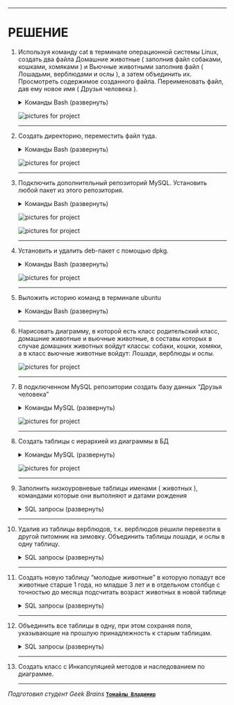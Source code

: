 ***

# РЕШЕНИЕ

1. Используя команду cat в терминале операционной системы Linux, создать
два файла Домашние животные ( заполнив файл собаками, кошками,
хомяками ) и Вьючные животными заполнив файл ( Лошадьми, верблюдами и
ослы ), а затем объединить их. Просмотреть содержимое созданного файла.
Переименовать файл, дав ему новое имя ( Друзья человека ).

    <details>
        <summary> Команды Bash (развернуть) </summary>

    ```bash
    cat > "Домашние животные"
    Собаки
    Кошки
    Хомяки

    'Ctrl+d'
    ```

    ```bash
    cat > "Вьючные животные"
    Лошади
    Верблюды
    Ослы

    'Ctrl+d'
    ```

    ```bash
    cat "Домашние животные" "Вьючные животные" > Animals
    cat Animals
    mv "Animals" "Друзья человека"
    ```

    </details>

    ![pictures for project](https://github.com/sSionAa/FW/blob/main/Pictures/1.png)

    ***

2. Создать директорию, переместить файл туда.

    <details>
        <summary> Команды Bash (развернуть) </summary>

    ```bash
    mkdir folder_test
    mv 'Друзья человека' folder_test/
    ls
    cd folder_test/
    ls
    ```

    </details>

    ![pictures for project](https://github.com/sSionAa/FW/blob/main/Pictures/2.png)

    ***

3. Подключить дополнительный репозиторий MySQL. Установить любой пакет из этого репозитория.

    <details>
        <summary> Команды Bash (развернуть) </summary>

    ```bash
    sudo apt-get update
    sudo apt update
    sudo apt install mysql-server
    sudo service mysql status
    ```

    </details>

    ![pictures for project](https://github.com/sSionAa/FW/blob/main/Pictures/3.1.png)

    ![pictures for project](https://github.com/sSionAa/FW/blob/main/Pictures/3.2.png)

    ***

4. Установить и удалить deb-пакет с помощью dpkg.
    
    <details>
        <summary> Команды Bash (развернуть) </summary>

    ```bash
    wget http://ftp.us.debian.org/debian/pool/main/s/sl/sl_5.02-1_amd64.deb
    sudo dpkg -i sl_5.02-1_amd64.deb
    sudo dpkg -r sl
    ```

    </details>

    ![pictures for project](https://github.com/sSionAa/FW/blob/main/Pictures/4.png)

    ***


5. Выложить историю команд в терминале ubuntu

    <details>
        <summary> Команды Bash (развернуть)</summary>

    ```bash
    
    1  clear
    2  sudo apt install gcc perl
    3  sudo apt install gcc make perl
    4  sudo apt update
    5  sudo apt upgrade
    6  sudo apt update
    7  sudo apt install mc
    8  mcdir test
    9  mkdir test
   10  cd test/
   11  clear
   12  cat > "Домашние животные"
   13  rm Домашние\ животные 
   14  ls
   15  clear
   16  cat > "Домашние животные"
   17  cat > "Вьючные животные"
   18  cat "Домашние животные" "Вьючные животные" > Animals
   19  cat Animals
   20  mv "Animals" "Друзья человека"
   21  ls
   22  clear
   23  mkdir folder_test
   24  mv 'Друзья человека' folder_test/
   25  ls
   26  cd folder_test/
   27  ls
   28  clear
   29  cd test/
   30  cd /
   31  cd ~
   32  cd test/
   33  clear
   34  sudo apt-get update
   35  sudo apt update
   36  sudo apt install mysql-server
   37  sudo service mysql status
   38  clear
   39  wget https://ftp.debian.org/debian/pool/main/s/spaced/spaced_1.2.0-201605+dfsg-1_amd64.deb
   40  sudo dpkg -i spaced_1.2.0-201605+dfsg-1_amd64.deb 
   41  sudo dpkg -r sl
   42  sudo dpkg -r spaced 
   43  clear
   44  history


    ```

    </details>

    ***


6. Нарисовать диаграмму, в которой есть класс родительский класс, домашние животные и вьючные животные, в составы которых в случае домашних животных войдут классы: собаки, кошки, хомяки, а в класс вьючные животные войдут: Лошади, верблюды и ослы.

    ![pictures for project](https://github.com/sSionAa/FW/blob/main/Pictures/6.JPg)

    ***

7. В подключенном MySQL репозитории создать базу данных “Друзья
человека”

    <details>
        <summary> Команды MySQL (развернуть) </summary>

    ```sql
    CREATE DATABASE Друзья_человека;
    ```

    </details>

    ![pictures for project](https://github.com/sSionAa/FW/blob/main/Pictures/7.png)

    ***

8. Создать таблицы с иерархией из диаграммы в БД

    <details>
        <summary> Команды MySQL (развернуть) </summary>

    ```sql
    CREATE TABLE Родительский_класс (
    id INT PRIMARY KEY AUTO_INCREMENT,
    тип VARCHAR(50)
    );


    CREATE TABLE Домашние_животные (
    id INT PRIMARY KEY,
    вид VARCHAR(50),
    FOREIGN KEY (id) REFERENCES Родительский_класс(id)
    );


    CREATE TABLE Собаки (
    id INT PRIMARY KEY,
    имя VARCHAR(50),
    команда VARCHAR(50),
    дата_рождения DATE,
    FOREIGN KEY (id) REFERENCES Домашние_животные(id)
    );


    CREATE TABLE Кошки (
    id INT PRIMARY KEY,
    имя VARCHAR(50),
    команда VARCHAR(50),
    дата_рождения DATE,
    FOREIGN KEY (id) REFERENCES Домашние_животные(id)
    );


    CREATE TABLE Хомяки (
    id INT PRIMARY KEY,
    имя VARCHAR(50),
    команда VARCHAR(50),
    дата_рождения DATE,
    FOREIGN KEY (id) REFERENCES Домашние_животные(id)
    );


    CREATE TABLE Вьючные_животные (
    id INT PRIMARY KEY,
    вид VARCHAR(50),
    FOREIGN KEY (id) REFERENCES Родительский_класс(id)
    );


    CREATE TABLE Лошади (
    id INT PRIMARY KEY,
    имя VARCHAR(50),
    команда VARCHAR(50),
    дата_рождения DATE,
    FOREIGN KEY (id) REFERENCES Вьючные_животные(id)
    );


    CREATE TABLE Верблюды (
    id INT PRIMARY KEY,
    имя VARCHAR(50),
    команда VARCHAR(50),
    дата_рождения DATE,
    FOREIGN KEY (id) REFERENCES Вьючные_животные(id)
    );


    CREATE TABLE Ослы (
    id INT PRIMARY KEY,
    имя VARCHAR(50),
    команда VARCHAR(50),
    дата_рождения DATE,
    FOREIGN KEY (id) REFERENCES Вьючные_животные(id)
    );

    show databases;
    show tables;
    ```

    </details>

    ![pictures for project](https://github.com/sSionAa/FW/blob/main/Pictures/8.png)

    ***

9. Заполнить низкоуровневые таблицы именами ( животных ), командами
которые они выполняют и датами рождения

    <details>
    <summary>SQL запросы (развернуть)</summary>

    ```sql
    INSERT INTO Собаки ( имя, команда, дата_рождения)
    VALUES ('Дэни', 'Лежать', '2019-03-11'),
           ('Черныш', 'Сидеть', '2020-01-22');
    
    INSERT INTO Кошки ( имя, команда, дата_рождения)
    VALUES ('Бегемот', 'Кушать', '2021-01-13'),
           ('Марс', 'Гулять', '2022-07-15');

    INSERT INTO Хомяки ( имя, команда, дата_рождения)
    VALUES ('Пухляш', 'Еда', '2021-01-21'),
           ('Стройняш', 'Бегать', '2023-01-18');

    INSERT INTO Лошади ( имя, команда, дата_рождения)
    VALUES ('Бэт', 'Но Но Но', '2019-01-20'),
           ('Сэм', 'Тпру', '2022-04-28');

    INSERT INTO Верблюды ( имя, команда, дата_рождения)
    VALUES ('Кафир', 'Лежать', '2019-03-01'),
           ('Ра', 'Хоп' '2021-10-14'),
           ('Сфинкс', 'Тпру' '2022-09-15');

    INSERT INTO Ослы ( имя, команда, дата_рождения)
    VALUES ('Коля', 'Вперед', '2023-05-24'),
           ('Толя', 'Стоять', '2024-01-08');
    ```

    </details>


    ***

10. Удалив из таблицы верблюдов, т.к. верблюдов решили перевезти в другой
питомник на зимовку. Объединить таблицы лошади, и ослы в одну таблицу.

    <details>
    <summary>SQL запросы (развернуть)</summary>

    ```sql
    TRUNCATE TABLE Верблюды;
    ```

    ```sql
    CREATE TABLE Копытные AS
    SELECT * FROM Лошади
    UNION
    SELECT * FROM Ослы;
    ```

    </details>


    ***

11. Создать новую таблицу “молодые животные” в которую попадут все
животные старше 1 года, но младше 3 лет и в отдельном столбце с точностью
до месяца подсчитать возраст животных в новой таблице

    <details>
        <summary>SQL запросы (развернуть)</summary>

    ```sql
    CREATE TABLE Копытные AS
    SELECT *, TIMESTAMPDIFF(MONTH, дата_рождения, CURDATE()) AS возраст_в_месяцах
    FROM (
        SELECT 'Собаки' AS тип_животного, имя, команда, дата_рождения FROM Собаки
        UNION ALL
        SELECT 'Кошки' AS тип_животного, имя, команда, дата_рождения FROM Кошки
        UNION ALL
        SELECT 'Хомяки' AS тип_животного, имя, команда, дата_рождения FROM Хомяки
        UNION ALL
        SELECT 'Лошади' AS тип_животного, имя, команда, дата_рождения FROM Лошади
        UNION ALL
        SELECT 'Ослы' AS тип_животного, имя, команда, дата_рождения FROM Ослы
    ) AS животные
    WHERE дата_рождения >= DATE_SUB(CURDATE(), INTERVAL 3 YEAR)
    AND дата_рождения <= DATE_SUB(CURDATE(), INTERVAL 1 YEAR);

    ```

    </details>


    ***

12. Объединить все таблицы в одну, при этом сохраняя поля, указывающие на
прошлую принадлежность к старым таблицам.

    <details>
        <summary>SQL запросы (развернуть)</summary>

    ```sql
    CREATE TABLE Полный_состав AS
    SELECT 'Собаки' AS тип_животного, имя, команда, дата_рождения FROM Собаки
    UNION ALL
    SELECT 'Кошки' AS тип_животного, имя, команда, дата_рождения FROM Кошки
    UNION ALL
    SELECT 'Хомяки' AS тип_животного, имя, команда, дата_рождения FROM Хомяки
    UNION ALL
    SELECT 'Лошади' AS тип_животного, имя, команда, дата_рождения FROM Лошади
    UNION ALL
    SELECT 'Ослы' AS тип_животного, имя, команда, дата_рождения FROM Ослы;

    ```

    </details>


    ***

13. Создать класс с Инкапсуляцией методов и наследованием по диаграмме.



    ***
*Подготовил студент Geek Brains* [**`Томайлы Владимир`**](https://github.com/sSionAa)
